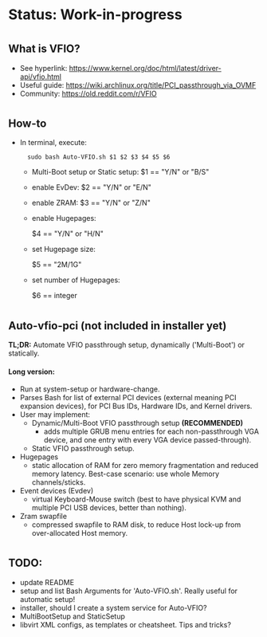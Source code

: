 # Status: Work-in-progress
#
## What is VFIO?
* See hyperlink:  https://www.kernel.org/doc/html/latest/driver-api/vfio.html
* Useful guide:   https://wiki.archlinux.org/title/PCI_passthrough_via_OVMF
* Community:      https://old.reddit.com/r/VFIO
#
## How-to
* In terminal, execute:

        sudo bash Auto-VFIO.sh $1 $2 $3 $4 $5 $6
    * Multi-Boot setup or Static setup:
        $1 == "Y/N" or "B/S"
    * enable EvDev:
        $2 == "Y/N" or "E/N"
    * enable ZRAM:
        $3 == "Y/N" or "Z/N"
    * enable Hugepages:

        $4 == "Y/N" or "H/N"
    * set Hugepage size:

        $5 == "2M/1G"
    * set number of Hugepages:

        $6 == integer
#
## Auto-vfio-pci  (not included in installer yet)
**TL;DR:**
Automate VFIO passthrough setup, dynamically ('Multi-Boot') or statically.
#### Long version:
* Run at system-setup or hardware-change.
* Parses Bash for list of external PCI devices (external meaning PCI expansion devices), for PCI Bus IDs, Hardware IDs, and Kernel drivers.
* User may implement:
  * Dynamic/Multi-Boot VFIO passthrough setup  **(RECOMMENDED)**
    * adds multiple GRUB menu entries for each non-passthrough VGA device, and one entry with every VGA device passed-through). 
  * Static VFIO passthrough setup.
 * Hugepages
   * static allocation of RAM for zero memory fragmentation and reduced memory latency. Best-case scenario: use whole Memory channels/sticks.
 * Event devices (Evdev)
   * virtual Keyboard-Mouse switch (best to have physical KVM and multiple PCI USB devices, better than nothing).
 * Zram swapfile
   * compressed swapfile to RAM disk, to reduce Host lock-up from over-allocated Host memory.
#
## TODO:
* update README
* setup and list Bash Arguments for 'Auto-VFIO.sh'. Really useful for automatic setup!
* installer, should I create a system service for Auto-VFIO?
* MultiBootSetup and StaticSetup
* libvirt XML configs, as templates or cheatsheet. Tips and tricks?
#
